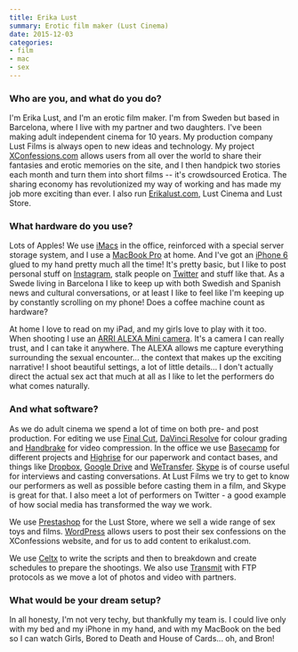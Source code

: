 ```yaml
---
title: Erika Lust
summary: Erotic film maker (Lust Cinema)
date: 2015-12-03
categories:
- film
- mac
- sex
---
```


### Who are you, and what do you do?

I'm Erika Lust, and I'm an erotic film maker. I'm from Sweden but based in Barcelona, where I live with my partner and two daughters. I've been making adult independent cinema for 10 years. My production company Lust Films is always open to new ideas and technology. My project [XConfessions.com](http://xconfessions.com/ "Erika's crowdsourced sexual fantasy website (NSFW).") allows users from all over the world to share their fantasies and erotic memories on the site, and I then handpick two stories each month and turn them into short films -- it's crowdsourced Erotica. The sharing economy has revolutionized my way of working and has made my job more exciting than ever. I also run [Erikalust.com](http://erikalust.com/ "Erika's website (possibly NSFW)."), Lust Cinema and Lust Store. 

### What hardware do you use?

Lots of Apples! We use [iMacs][imac] in the office, reinforced with a special server storage system, and I use a [MacBook Pro][macbook-pro] at home. And I've got an [iPhone 6][iphone-6] glued to my hand pretty much all the time! It's pretty basic, but I like to post personal stuff on [Instagram][instagram-ios], stalk people on [Twitter][] and stuff like that. As a Swede living in Barcelona I like to keep up with both Swedish and Spanish news and cultural conversations, or at least I like to feel like I'm keeping up by constantly scrolling on my phone! Does a coffee machine count as hardware? 

At home I love to read on my iPad, and my girls love to play with it too. When shooting I use an [ARRI ALEXA Mini camera][alexa-mini]. It's a camera I can really trust, and I can take it anywhere. The ALEXA allows me capture everything surrounding the sexual encounter... the context that makes up the exciting narrative! I shoot beautiful settings, a lot of little details... I don't actually direct the actual sex act that much at all as I like to let the performers do what comes naturally.

### And what software?

As we do adult cinema we spend a lot of time on both pre- and post production. For editing we use [Final Cut][final-cut-pro], [DaVinci Resolve][davinci-resolve] for colour grading and [Handbrake][] for video compression. In the office we use [Basecamp][] for different projects and [Highrise][] for our paperwork and contact bases, and things like [Dropbox][], [Google Drive][google-drive] and [WeTransfer][]. [Skype][] is of course useful for interviews and casting conversations. At Lust Films we try to get to know our performers as well as possible before casting them in a film, and Skype is great for that. I also meet a lot of performers on Twitter - a good example of how social media has transformed the way we work. 
 
We use [Prestashop][] for the Lust Store, where we sell a wide range of sex toys and films. [WordPress][] allows users to post their sex confessions on the XConfessions website, and for us to add content to erikalust.com.

We use [Celtx][] to write the scripts and then to breakdown and create schedules to prepare the shootings. We also use [Transmit][] with FTP protocols as we move a lot of photos and video with partners.

### What would be your dream setup?

In all honesty, I'm not very techy, but thankfully my team is. I could live only with my bed and my iPhone in my hand, and with my MacBook on the bed so I can watch Girls, Bored to Death and House of Cards... oh, and Bron!

[alexa-mini]: http://web.archive.org/web/20160402000315/http://www.arri.com:80/alexamini/ "A digital video camera."
[basecamp]: https://basecamp.com/ "Web-based project management."
[celtx]: https://www.celtx.com/ "A pre-production/script writing software suite."
[davinci-resolve]: https://www.blackmagicdesign.com/products/davinciresolve "Colour correction software."
[dropbox]: https://www.dropbox.com/ "Online syncing and storage."
[final-cut-pro]: https://en.wikipedia.org/wiki/Final_Cut_Pro "A nonlinear video editor."
[google-drive]: http://web.archive.org/web/20220127131904/https://accounts.google.com/ServiceLogin?service=wise "A cloud storage service."
[handbrake]: https://handbrake.fr/ "Cross-platform, open source video encoding software."
[highrise]: https://highrisehq.com/ "A web service for managing business contacts."
[imac]: https://www.apple.com/imac-24/ "An all-in-one computer."
[instagram-ios]: https://apps.apple.com/us/app/instagram/id389801252 "A photo taking/sharing app."
[iphone-6]: https://en.wikipedia.org/wiki/IPhone_6 "A smartphone."
[macbook-pro]: https://www.apple.com/macbook-pro/ "A laptop."
[prestashop]: https://prestashop.com/ "An online store service/software."
[skype]: https://www.skype.com/en/ "Voice and video chat software."
[transmit]: https://panic.com/transmit/ "An FTP/SFTP client for the Mac."
[twitter]: http://web.archive.org/web/20230525035323/https://twitter.com/ "An online micro-blogging platform."
[wetransfer]: https://wetransfer.com "A service for sending large files."
[wordpress]: https://wordpress.com/ "Weblog publishing software."
